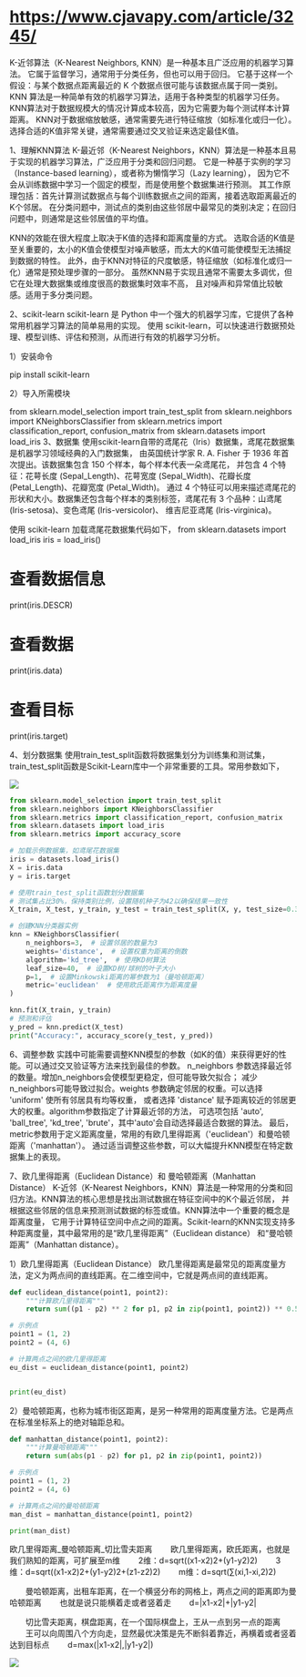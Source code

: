 # https://www.cjavapy.com/article/3245/

K-近邻算法（K-Nearest Neighbors, KNN）是一种基本且广泛应用的机器学习算法。
它属于监督学习，通常用于分类任务，但也可以用于回归。
它基于这样一个假设：与某个数据点距离最近的 K 个数据点很可能与该数据点属于同一类别。
KNN 算法是一种简单有效的机器学习算法，适用于各种类型的机器学习任务。
KNN算法对于数据规模大的情况计算成本较高，因为它需要为每个测试样本计算距离。
KNN对于数据缩放敏感，通常需要先进行特征缩放（如标准化或归一化）。
选择合适的K值非常关键，通常需要通过交叉验证来选定最佳K值。

1、理解KNN算法
K-最近邻（K-Nearest Neighbors，KNN）算法是一种基本且易于实现的机器学习算法，广泛应用于分类和回归问题。
它是一种基于实例的学习（Instance-based learning），或者称为懒惰学习（Lazy learning），
因为它不会从训练数据中学习一个固定的模型，而是使用整个数据集进行预测。
其工作原理包括：首先计算测试数据点与每个训练数据点之间的距离，接着选取距离最近的K个邻居。
在分类问题中，测试点的类别由这些邻居中最常见的类别决定；在回归问题中，则通常是这些邻居值的平均值。

KNN的效能在很大程度上取决于K值的选择和距离度量的方式。
选取合适的K值是至关重要的，太小的K值会使模型对噪声敏感，而太大的K值可能使模型无法捕捉到数据的特性。
此外，由于KNN对特征的尺度敏感，特征缩放（如标准化或归一化）通常是预处理步骤的一部分。
虽然KNN易于实现且通常不需要太多调优，但它在处理大数据集或维度很高的数据集时效率不高，
且对噪声和异常值比较敏感。适用于多分类问题。

2、scikit-learn
scikit-learn 是 Python 中一个强大的机器学习库，它提供了各种常用机器学习算法的简单易用的实现。
使用 scikit-learn，可以快速进行数据预处理、模型训练、评估和预测，从而进行有效的机器学习分析。

1）安装命令

pip install scikit-learn

2）导入所需模块

from sklearn.model_selection import train_test_split
from sklearn.neighbors import KNeighborsClassifier
from sklearn.metrics import classification_report, confusion_matrix
from sklearn.datasets import load_iris
3、数据集
使用scikit-learn自带的鸢尾花（Iris）数据集，鸢尾花数据集是机器学习领域经典的入门数据集，
由英国统计学家 R. A. Fisher 于 1936 年首次提出。该数据集包含 150 个样本，每个样本代表一朵鸢尾花，
并包含 4 个特征：花萼长度 (Sepal_Length)、花萼宽度 (Sepal_Width)、花瓣长度 (Petal_Length)、花瓣宽度 (Petal_Width)。
通过 4 个特征可以用来描述鸢尾花的形状和大小。数据集还包含每个样本的类别标签，鸢尾花有 3 个品种：山鸢尾 (Iris-setosa)、变色鸢尾 (Iris-versicolor)、
维吉尼亚鸢尾 (Iris-virginica)。

使用 scikit-learn 加载鸢尾花数据集代码如下，
from sklearn.datasets import load_iris
iris = load_iris()
# 查看数据信息
print(iris.DESCR)
# 查看数据
print(iris.data)
# 查看目标
print(iris.target)

4、划分数据集
使用train_test_split函数将数据集划分为训练集和测试集，train_test_split函数是Scikit-Learn库中一个非常重要的工具。常用参数如下，

![](001.png)

```python
from sklearn.model_selection import train_test_split
from sklearn.neighbors import KNeighborsClassifier
from sklearn.metrics import classification_report, confusion_matrix
from sklearn.datasets import load_iris
from sklearn.metrics import accuracy_score

# 加载示例数据集，如鸢尾花数据集
iris = datasets.load_iris()
X = iris.data
y = iris.target

# 使用train_test_split函数划分数据集
# 测试集占比30%，保持类别比例，设置随机种子为42以确保结果一致性
X_train, X_test, y_train, y_test = train_test_split(X, y, test_size=0.3, random_state=42, stratify=y)

# 创建KNN分类器实例
knn = KNeighborsClassifier(
    n_neighbors=3,  # 设置邻居的数量为3
    weights='distance',  # 设置权重为距离的倒数
    algorithm='kd_tree',  # 使用KD树算法
    leaf_size=40,  # 设置KD树/球树的叶子大小
    p=1,  # 设置Minkowski距离的幂参数为1（曼哈顿距离）
    metric='euclidean'  # 使用欧氏距离作为距离度量
)

knn.fit(X_train, y_train)
# 预测和评估
y_pred = knn.predict(X_test)
print("Accuracy:", accuracy_score(y_test, y_pred))
```

6、调整参数
实践中可能需要调整KNN模型的参数（如K的值）来获得更好的性能。可以通过交叉验证等方法来找到最佳的参数。
n_neighbors 参数选择最近邻的数量。增加n_neighbors会使模型更稳定，但可能导致欠拟合；
减少n_neighbors可能导致过拟合。weights 参数确定邻居的权重。可以选择 'uniform' 使所有邻居具有均等权重，
或者选择 'distance' 赋予距离较近的邻居更大的权重。algorithm参数指定了计算最近邻的方法，
可选项包括 'auto', 'ball_tree', 'kd_tree', 'brute'，其中'auto'会自动选择最适合数据的算法。
最后，metric参数用于定义距离度量，常用的有欧几里得距离（'euclidean'）和曼哈顿距离（'manhattan'）。
通过适当调整这些参数，可以大幅提升KNN模型在特定数据集上的表现。

7、欧几里得距离（Euclidean Distance）和 曼哈顿距离（Manhattan Distance）
K-近邻（K-Nearest Neighbors，KNN）算法是一种常用的分类和回归方法。KNN算法的核心思想是找出测试数据在特征空间中的K个最近邻居，
并根据这些邻居的信息来预测测试数据的标签或值。KNN算法中一个重要的概念是距离度量，
它用于计算特征空间中点之间的距离。Scikit-learn的KNN实现支持多种距离度量，其中最常用的是“欧几里得距离”（Euclidean distance）
和“曼哈顿距离”（Manhattan distance）。

1）欧几里得距离（Euclidean Distance）
欧几里得距离是最常见的距离度量方法，定义为两点间的直线距离。在二维空间中，它就是两点间的直线距离。
```python
def euclidean_distance(point1, point2):
    """计算欧几里得距离"""
    return sum((p1 - p2) ** 2 for p1, p2 in zip(point1, point2)) ** 0.5

# 示例点
point1 = (1, 2)
point2 = (4, 6)

# 计算两点之间的欧几里得距离
eu_dist = euclidean_distance(point1, point2)


print(eu_dist)
```

2）曼哈顿距离，也称为城市街区距离，是另一种常用的距离度量方法。它是两点在标准坐标系上的绝对轴距总和。
```python
def manhattan_distance(point1, point2):
    """计算曼哈顿距离"""
    return sum(abs(p1 - p2) for p1, p2 in zip(point1, point2))

# 示例点
point1 = (1, 2)
point2 = (4, 6)

# 计算两点之间的曼哈顿距离
man_dist = manhattan_distance(point1, point2)

print(man_dist)
```


欧几里得距离_曼哈顿距离_切比雪夫距离
　　欧几里得距离，欧氏距离，也就是我们熟知的距离，可扩展至m维
　　2维：d=sqrt((x1-x2)2+(y1-y2)2)
　　3维：d=sqrt((x1-x2)2+(y1-y2)2+(z1-z2)2)
　　m维：d=sqrt(∑(xi,1-xi,2)2)


　　曼哈顿距离，出租车距离，在一个横竖分布的网格上，两点之间的距离即为曼哈顿距离
　　也就是说只能横着走或者竖着走
　　d=|x1-x2|+|y1-y2|


　　切比雪夫距离，棋盘距离，在一个国际棋盘上，王从一点到另一点的距离
　　王可以向周围八个方向走，显然最优决策是先不断斜着靠近，再横着或者竖着达到目标点
　　d=max(|x1-x2|,|y1-y2|)



![](002.png)
 